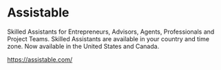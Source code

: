 # Assistable

Skilled Assistants for Entrepreneurs, Advisors, Agents, Professionals and Project Teams.
Skilled Assistants are available in your country and time zone.
Now available in the United States and Canada.

https://assistable.com/
